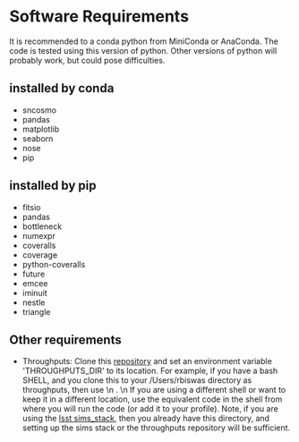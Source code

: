 # Software Requirements
It is recommended to a conda python from MiniConda or AnaConda. The code is tested using this version of python. Other versions of python will probably work, but could pose difficulties.
## installed by conda
- sncosmo
- pandas
- matplotlib
- seaborn
- nose
- pip
## installed by pip
- fitsio
- pandas
- bottleneck
- numexpr
- coveralls
- coverage
- python-coveralls
- future
- emcee
- iminuit
- nestle
- triangle
## Other requirements
- Throughputs: Clone this [repository](https://github.com/lsst/throughputs) and set an environment variable 'THROUGHPUTS_DIR' to its location. For example, if you have a bash SHELL, and you clone this to your /Users/rbiswas directory as throughputs, then use \n . \n If you are using a different shell or want to keep it in a different location, use the equivalent code in the shell from where you will run the code (or add it to your profile). Note, if you are using the [lsst sims_stack](https://confluence.lsstcorp.org/display/SIM/Catalogs+and+MAF), then you already have this directory, and setting up the sims stack or the throughputs repository will be sufficient.
